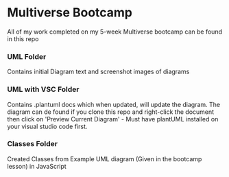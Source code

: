 # Multiverse Bootcamp

All of my work completed on my 5-week Multiverse bootcamp can be found in this repo

### UML Folder 

Contains initial Diagram text and screenshot images of diagrams

### UML with VSC Folder

Contains .plantuml docs which when updated, will update the diagram.
The diagram can de found if you clone this repo and right-click the document then click on 'Preview Current Diagram' - Must have plantUML installed on your visual studio code first.

### Classes Folder

Created Classes from Example UML diagram (Given in the bootcamp lesson) in JavaScript
